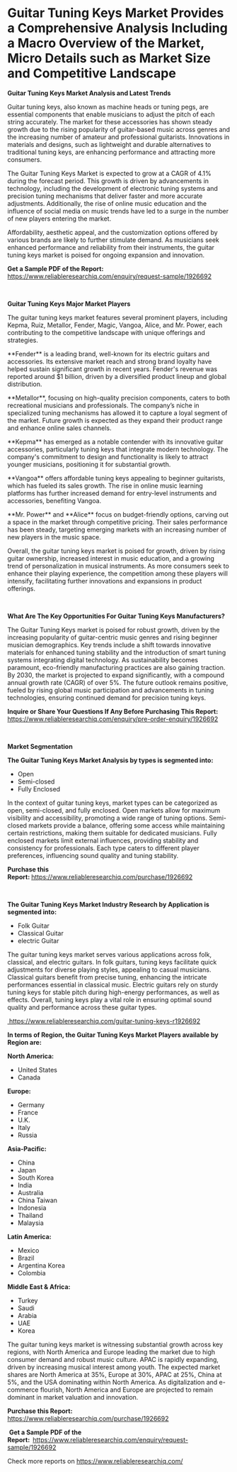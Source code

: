 <p><h1>Guitar Tuning Keys Market Provides a Comprehensive Analysis Including a Macro Overview of the Market, Micro Details such as Market Size and Competitive Landscape</h1></p><p><strong>Guitar Tuning Keys Market Analysis and Latest Trends</strong></p>
<p><p>Guitar tuning keys, also known as machine heads or tuning pegs, are essential components that enable musicians to adjust the pitch of each string accurately. The market for these accessories has shown steady growth due to the rising popularity of guitar-based music across genres and the increasing number of amateur and professional guitarists. Innovations in materials and designs, such as lightweight and durable alternatives to traditional tuning keys, are enhancing performance and attracting more consumers.</p><p>The Guitar Tuning Keys Market is expected to grow at a CAGR of 4.1% during the forecast period. This growth is driven by advancements in technology, including the development of electronic tuning systems and precision tuning mechanisms that deliver faster and more accurate adjustments. Additionally, the rise of online music education and the influence of social media on music trends have led to a surge in the number of new players entering the market.</p><p>Affordability, aesthetic appeal, and the customization options offered by various brands are likely to further stimulate demand. As musicians seek enhanced performance and reliability from their instruments, the guitar tuning keys market is poised for ongoing expansion and innovation.</p></p>
<p><strong>Get a Sample PDF of the Report:&nbsp;</strong> <a href="https://www.reliableresearchiq.com/enquiry/request-sample/1926692?utm_campaign=1896&utm_medium=2&utm_source=Github&utm_content=ia&utm_term=15012025&utm_id=guitar-tuning-keys">https://www.reliableresearchiq.com/enquiry/request-sample/1926692</a></p>
<p>&nbsp;</p>
<p><strong>Guitar Tuning Keys Major Market Players</strong></p>
<p><p>The guitar tuning keys market features several prominent players, including Kepma, Ruiz, Metallor, Fender, Magic, Vangoa, Alice, and Mr. Power, each contributing to the competitive landscape with unique offerings and strategies.</p><p>**Fender** is a leading brand, well-known for its electric guitars and accessories. Its extensive market reach and strong brand loyalty have helped sustain significant growth in recent years. Fender's revenue was reported around $1 billion, driven by a diversified product lineup and global distribution.</p><p>**Metallor**, focusing on high-quality precision components, caters to both recreational musicians and professionals. The company’s niche in specialized tuning mechanisms has allowed it to capture a loyal segment of the market. Future growth is expected as they expand their product range and enhance online sales channels.</p><p>**Kepma** has emerged as a notable contender with its innovative guitar accessories, particularly tuning keys that integrate modern technology. The company's commitment to design and functionality is likely to attract younger musicians, positioning it for substantial growth.</p><p>**Vangoa** offers affordable tuning keys appealing to beginner guitarists, which has fueled its sales growth. The rise in online music learning platforms has further increased demand for entry-level instruments and accessories, benefiting Vangoa.</p><p>**Mr. Power** and **Alice** focus on budget-friendly options, carving out a space in the market through competitive pricing. Their sales performance has been steady, targeting emerging markets with an increasing number of new players in the music space.</p><p>Overall, the guitar tuning keys market is poised for growth, driven by rising guitar ownership, increased interest in music education, and a growing trend of personalization in musical instruments. As more consumers seek to enhance their playing experience, the competition among these players will intensify, facilitating further innovations and expansions in product offerings.</p></p>
<p>&nbsp;</p>
<p><strong>What Are The Key Opportunities For Guitar Tuning Keys Manufacturers?</strong></p>
<p><p>The Guitar Tuning Keys market is poised for robust growth, driven by the increasing popularity of guitar-centric music genres and rising beginner musician demographics. Key trends include a shift towards innovative materials for enhanced tuning stability and the introduction of smart tuning systems integrating digital technology. As sustainability becomes paramount, eco-friendly manufacturing practices are also gaining traction. By 2030, the market is projected to expand significantly, with a compound annual growth rate (CAGR) of over 5%. The future outlook remains positive, fueled by rising global music participation and advancements in tuning technologies, ensuring continued demand for precision tuning keys.</p></p>
<p><strong>Inquire or Share Your Questions If Any Before Purchasing This Report:</strong> <a href="https://www.reliableresearchiq.com/enquiry/pre-order-enquiry/1926692?utm_campaign=1896&utm_medium=2&utm_source=Github&utm_content=ia&utm_term=15012025&utm_id=guitar-tuning-keys">https://www.reliableresearchiq.com/enquiry/pre-order-enquiry/1926692</a></p>
<p>&nbsp;</p>
<p><strong>Market Segmentation</strong></p>
<p><strong>The Guitar Tuning Keys Market Analysis by types is segmented into:</strong></p>
<p><ul><li>Open</li><li>Semi-closed</li><li>Fully Enclosed</li></ul></p>
<p><p>In the context of guitar tuning keys, market types can be categorized as open, semi-closed, and fully enclosed. Open markets allow for maximum visibility and accessibility, promoting a wide range of tuning options. Semi-closed markets provide a balance, offering some access while maintaining certain restrictions, making them suitable for dedicated musicians. Fully enclosed markets limit external influences, providing stability and consistency for professionals. Each type caters to different player preferences, influencing sound quality and tuning stability.</p></p>
<p><strong>Purchase this Report:&nbsp;</strong><a href="https://www.reliableresearchiq.com/purchase/1926692?utm_campaign=1896&utm_medium=2&utm_source=Github&utm_content=ia&utm_term=15012025&utm_id=guitar-tuning-keys">https://www.reliableresearchiq.com/purchase/1926692</a></p>
<p>&nbsp;</p>
<p><strong>The Guitar Tuning Keys Market Industry Research by Application is segmented into:</strong></p>
<p><ul><li>Folk Guitar</li><li>Classical Guitar</li><li>electric Guitar</li></ul></p>
<p><p>The guitar tuning keys market serves various applications across folk, classical, and electric guitars. In folk guitars, tuning keys facilitate quick adjustments for diverse playing styles, appealing to casual musicians. Classical guitars benefit from precise tuning, enhancing the intricate performances essential in classical music. Electric guitars rely on sturdy tuning keys for stable pitch during high-energy performances, as well as effects. Overall, tuning keys play a vital role in ensuring optimal sound quality and performance across these guitar types. </p></p>
<p><a href="https://www.reliableresearchiq.com/guitar-tuning-keys-r1926692?utm_campaign=1896&utm_medium=2&utm_source=Github&utm_content=ia&utm_term=15012025&utm_id=guitar-tuning-keys">&nbsp;https://www.reliableresearchiq.com/guitar-tuning-keys-r1926692</a></p>
<p><strong>In terms of Region, the Guitar Tuning Keys Market Players available by Region are:</strong></p>
<p>
    <p> <strong> North America: </strong>
        <ul>
            <li>United States</li>
            <li>Canada</li>
        </ul>
        </p> 
    <p> <strong> Europe: </strong>
        <ul>
            <li>Germany</li>
            <li>France</li>
            <li>U.K.</li>
            <li>Italy</li>
            <li>Russia</li>
        </ul>
        </p> 
    <p> <strong> Asia-Pacific: </strong>
        <ul>
            <li>China</li>
            <li>Japan</li>
            <li>South Korea</li>
            <li>India</li>
            <li>Australia</li>
            <li>China Taiwan</li>
            <li>Indonesia</li>
            <li>Thailand</li>
            <li>Malaysia</li>
        </ul>
        </p> 
    <p> <strong> Latin America: </strong>
        <ul>
            <li>Mexico</li>
            <li>Brazil</li>
            <li>Argentina Korea</li>
            <li>Colombia</li>
        </ul>
        </p> 
    <p> <strong> Middle East & Africa: </strong>
        <ul>
            <li>Turkey</li>
            <li>Saudi</li>
            <li>Arabia</li>
            <li>UAE</li>
            <li>Korea</li>
        </ul>
    </p>
    </p>
<p><p>The guitar tuning keys market is witnessing substantial growth across key regions, with North America and Europe leading the market due to high consumer demand and robust music culture. APAC is rapidly expanding, driven by increasing musical interest among youth. The expected market shares are North America at 35%, Europe at 30%, APAC at 25%, China at 5%, and the USA dominating within North America. As digitalization and e-commerce flourish, North America and Europe are projected to remain dominant in market valuation and innovation.</p></p>
<p><strong>Purchase this Report: </strong><a href="https://www.reliableresearchiq.com/purchase/1926692?utm_campaign=1896&utm_medium=2&utm_source=Github&utm_content=ia&utm_term=15012025&utm_id=guitar-tuning-keys">https://www.reliableresearchiq.com/purchase/1926692</a></p>
<p>&nbsp;<strong>Get a Sample PDF of the Report:&nbsp;&nbsp;</strong><a href="https://www.reliableresearchiq.com/enquiry/request-sample/1926692?utm_campaign=1896&utm_medium=2&utm_source=Github&utm_content=ia&utm_term=15012025&utm_id=guitar-tuning-keys">https://www.reliableresearchiq.com/enquiry/request-sample/1926692</a></p>
<p><strong></strong></p>
<p>Check more reports on <a href="https://www.reliableresearchiq.com/?utm_campaign=1896&utm_medium=2&utm_source=Github&utm_content=ia&utm_term=15012025&utm_id=guitar-tuning-keys">https://www.reliableresearchiq.com/</a></p>